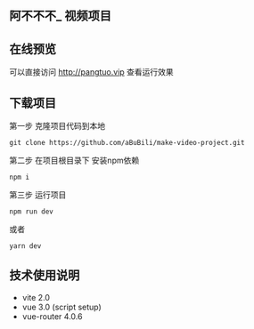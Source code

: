 ## 阿不不不_ 视频项目

## 在线预览
可以直接访问 http://pangtuo.vip 查看运行效果

## 下载项目
第一步  克隆项目代码到本地
```
git clone https://github.com/aBuBili/make-video-project.git
```

第二步 在项目根目录下 安装npm依赖
```
npm i
```
 
第三步 运行项目
```
npm run dev
```
或者
```
yarn dev
```

## 技术使用说明
- vite 2.0
- vue 3.0 (script setup)
- vue-router 4.0.6


